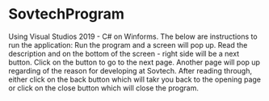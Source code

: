# SovtechProgram
Using Visual Studios 2019 - C# on Winforms.
The below are instructions to run the application:
Run the program and a screen will pop up.
Read the description and on the bottom of the screen - right side will be a next button.
Click on the button to go to the next page.
Another page will pop up regarding of the reason for developing at Sovtech.
After reading through, either click on the back button which will takr you back to the opening page or click on the close button which will close the program.
